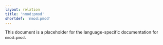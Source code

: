 ```yaml
---
layout: relation
title: 'nmod:pmod'
shortdef: 'nmod:pmod'
---
```


This document is a placeholder for the language-specific documentation
for `nmod:pmod`.
